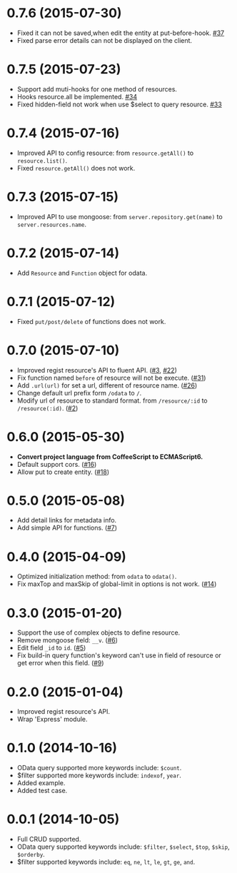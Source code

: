 0.7.6 (2015-07-30)
===================
- Fixed it can not be saved,when edit the entity at put-before-hook. [#37](https://github.com/TossShinHwa/node-odata/issues/37)
- Fixed parse error details can not be displayed on the client.

0.7.5 (2015-07-23)
===================
- Support add muti-hooks for one method of resources.
- Hooks resource.all be implemented. [#34](https://github.com/TossShinHwa/node-odata/issues/34)
- Fixed hidden-field not work when use $select to query resource. [#33](https://github.com/TossShinHwa/node-odata/issues/33)

0.7.4 (2015-07-16)
===================
- Improved API to config resource: from `resource.getAll()` to `resource.list()`.
- Fixed `resource.getAll()` does not work.

0.7.3 (2015-07-15)
===================
- Improved API to use mongoose: from `server.repository.get(name)` to `server.resources.name`.

0.7.2 (2015-07-14)
===================
- Add `Resource` and `Function` object for odata.

0.7.1 (2015-07-12)
===================
- Fixed `put/post/delete` of functions does not work.

0.7.0 (2015-07-10)
===================
- Improved regist resource's API to fluent API. ([#3](https://github.com/TossShinHwa/node-odata/issues/3), [#22](https://github.com/TossShinHwa/node-odata/issues/22))
- Fix function named `before` of resource will not be execute. ([#31](https://github.com/TossShinHwa/node-odata/issues/31))
- Add `.url(url)` for set a url, different of resource name. ([#26](https://github.com/TossShinHwa/node-odata/issues/26))
- Change default url prefix form `/odata` to `/`.
- Modify url of resource to standard format. from `/resource/:id` to `/resource(:id)`. ([#2](https://github.com/TossShinHwa/node-odata/issues/2))

0.6.0 (2015-05-30)
===================
- **Convert project language from CoffeeScript to ECMAScript6.**
- Default support cors. ([#16](https://github.com/TossShinHwa/node-odata/issues/16))
- Allow put to create entity. ([#18](https://github.com/TossShinHwa/node-odata/issues/18))

0.5.0 (2015-05-08)
===================
- Add detail links for metadata info.
- Add simple API for functions. ([#7](https://github.com/TossShinHwa/node-odata/issues/7))

0.4.0 (2015-04-09)
===================
- Optimized initialization method: from `odata` to `odata()`.
- Fix maxTop and maxSkip of global-limit in options is not work. ([#14](https://github.com/TossShinHwa/node-odata/issues/14))

0.3.0 (2015-01-20)
===================
- Support the use of complex objects to define resource.
- Remove mongoose field: `__v`. ([#6](https://github.com/TossShinHwa/node-odata/issues/6))
- Edit field `_id` to `id`. ([#5](https://github.com/TossShinHwa/node-odata/issues/5))
- Fix build-in query function's keyword can't use in field of resource or get error when this field. ([#9](https://github.com/TossShinHwa/node-odata/issues/9))

0.2.0 (2015-01-04)
===================
- Improved regist resource's API.
- Wrap 'Express' module.

0.1.0 (2014-10-16)
===================
- OData query supported more keywords include: `$count`.
- $filter supported more keywords include: `indexof`, `year`.
- Added example.
- Added test case.

0.0.1 (2014-10-05)
===================
- Full CRUD supported.
- OData query supported keywords include: `$filter`, `$select`, `$top`, `$skip`, `$orderby`.
- $filter supported keywords include: `eq`, `ne`, `lt`, `le`, `gt`, `ge`, `and`.
